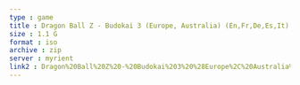 ```yaml
---
type : game
title : Dragon Ball Z - Budokai 3 (Europe, Australia) (En,Fr,De,Es,It)
size : 1.1 G
format : iso
archive : zip
server : myrient
link2 : Dragon%20Ball%20Z%20-%20Budokai%203%20%28Europe%2C%20Australia%29%20%28En%2CFr%2CDe%2CEs%2CIt%29
---
```

